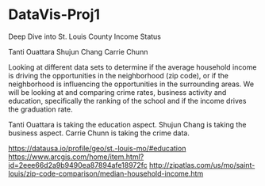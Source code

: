 # DataVis-Proj1

Deep Dive into St. Louis County Income Status

Tanti Ouattara
Shujun Chang
Carrie Chunn

Looking at different data sets to determine if the average household income is driving the opportunities in the neighborhood (zip code), or if the neighborhood is influencing the opportunities in the surrounding areas. 
We will be looking at and comparing crime rates, business activity and education, specifically the ranking of the school and if the income drives the graduation rate. 

Tanti Ouattara is taking the education aspect.
Shujun Chang is taking the business aspect.
Carrie Chunn is taking the crime data. 

https://datausa.io/profile/geo/st.-louis-mo/#education
https://www.arcgis.com/home/item.html?id=2eee66d2a9b9490ea87894afe18972fc
http://zipatlas.com/us/mo/saint-louis/zip-code-comparison/median-household-income.htm
